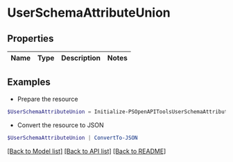 # UserSchemaAttributeUnion
## Properties

Name | Type | Description | Notes
------------ | ------------- | ------------- | -------------

## Examples

- Prepare the resource
```powershell
$UserSchemaAttributeUnion = Initialize-PSOpenAPIToolsUserSchemaAttributeUnion 
```

- Convert the resource to JSON
```powershell
$UserSchemaAttributeUnion | ConvertTo-JSON
```

[[Back to Model list]](../README.md#documentation-for-models) [[Back to API list]](../README.md#documentation-for-api-endpoints) [[Back to README]](../README.md)

